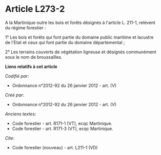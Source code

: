 # Article L273-2

A la Martinique outre les bois et forêts désignés à l'article L. 211-1, relèvent du régime forestier :

1° Les bois et forêts qui font partie du domaine public maritime et lacustre de l'Etat et ceux qui font partie du domaine
départemental ;

2° Les terrains couverts de végétation ligneuse et désignés communément sous le nom de broussailles.

**Liens relatifs à cet article**

_Codifié par_:

  - Ordonnance n°2012-92 du 26 janvier 2012 - art. (V)

_Créé par_:

  - Ordonnance n°2012-92 du 26 janvier 2012 - art. (V)

_Anciens textes_:

  - Code forestier - art. R171-1 (VT), ecqc Martinique.
  - Code forestier - art. R171-3 (VT), ecqc Martinique.

_Cite_:

  - Code forestier (nouveau) - art. L211-1 (VD)
